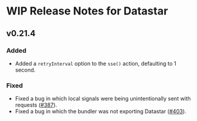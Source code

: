 # WIP Release Notes for Datastar

## v0.21.4

### Added

- Added a `retryInterval` option to the `sse()` action, defaulting to 1 second.


### Fixed

- Fixed a bug in which local signals were being unintentionally sent with requests ([#387](https://github.com/starfederation/datastar/issues/387)).
- Fixed a bug in which the bundler was not exporting Datastar ([#403](https://github.com/starfederation/datastar/issues/403)).